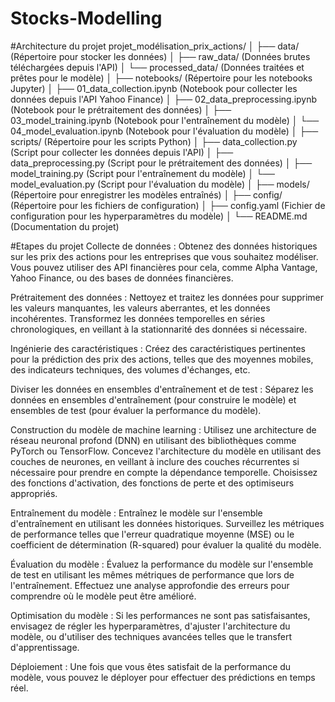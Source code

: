 # Stocks-Modelling
#Architecture du projet
projet_modélisation_prix_actions/
│
├── data/ (Répertoire pour stocker les données)
│   ├── raw_data/ (Données brutes téléchargées depuis l'API)
│   └── processed_data/ (Données traitées et prêtes pour le modèle)
│
├── notebooks/ (Répertoire pour les notebooks Jupyter)
│   ├── 01_data_collection.ipynb (Notebook pour collecter les données depuis l'API Yahoo Finance)
│   ├── 02_data_preprocessing.ipynb (Notebook pour le prétraitement des données)
│   ├── 03_model_training.ipynb (Notebook pour l'entraînement du modèle)
│   └── 04_model_evaluation.ipynb (Notebook pour l'évaluation du modèle)
│
├── scripts/ (Répertoire pour les scripts Python)
│   ├── data_collection.py (Script pour collecter les données depuis l'API)
│   ├── data_preprocessing.py (Script pour le prétraitement des données)
│   ├── model_training.py (Script pour l'entraînement du modèle)
│   └── model_evaluation.py (Script pour l'évaluation du modèle)
│
├── models/ (Répertoire pour enregistrer les modèles entraînés)
│
├── config/ (Répertoire pour les fichiers de configuration)
│   ├── config.yaml (Fichier de configuration pour les hyperparamètres du modèle)
│
└── README.md (Documentation du projet)

#Etapes du projet
Collecte de données :
Obtenez des données historiques sur les prix des actions pour les entreprises que vous souhaitez modéliser. Vous pouvez utiliser des API financières pour cela, comme Alpha Vantage, Yahoo Finance, ou des bases de données financières.

Prétraitement des données :
Nettoyez et traitez les données pour supprimer les valeurs manquantes, les valeurs aberrantes, et les données incohérentes.
Transformez les données temporelles en séries chronologiques, en veillant à la stationnarité des données si nécessaire.

Ingénierie des caractéristiques :
Créez des caractéristiques pertinentes pour la prédiction des prix des actions, telles que des moyennes mobiles, des indicateurs techniques, des volumes d'échanges, etc.

Diviser les données en ensembles d'entraînement et de test :
Séparez les données en ensembles d'entraînement (pour construire le modèle) et ensembles de test (pour évaluer la performance du modèle).

Construction du modèle de machine learning :
Utilisez une architecture de réseau neuronal profond (DNN) en utilisant des bibliothèques comme PyTorch ou TensorFlow.
Concevez l'architecture du modèle en utilisant des couches de neurones, en veillant à inclure des couches récurrentes si nécessaire pour prendre en compte la dépendance temporelle.
Choisissez des fonctions d'activation, des fonctions de perte et des optimiseurs appropriés.

Entraînement du modèle :
Entraînez le modèle sur l'ensemble d'entraînement en utilisant les données historiques.
Surveillez les métriques de performance telles que l'erreur quadratique moyenne (MSE) ou le coefficient de détermination (R-squared) pour évaluer la qualité du modèle.

Évaluation du modèle :
Évaluez la performance du modèle sur l'ensemble de test en utilisant les mêmes métriques de performance que lors de l'entraînement.
Effectuez une analyse approfondie des erreurs pour comprendre où le modèle peut être amélioré.

Optimisation du modèle :
Si les performances ne sont pas satisfaisantes, envisagez de régler les hyperparamètres, d'ajuster l'architecture du modèle, ou d'utiliser des techniques avancées telles que le transfert d'apprentissage.

Déploiement :
Une fois que vous êtes satisfait de la performance du modèle, vous pouvez le déployer pour effectuer des prédictions en temps réel.